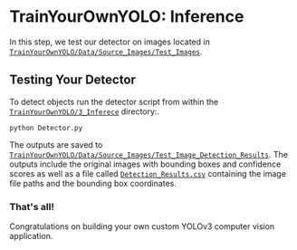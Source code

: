 # TrainYourOwnYOLO: Inference
In this step, we test our detector on images located in [`TrainYourOwnYOLO/Data/Source_Images/Test_Images`](/Data/Source_Images/Test_Images).

## Testing Your Detector
To detect objects run the detector script from within the [`TrainYourOwnYOLO/3_Inferece`](/3_Inference/) directory:.
```
python Detector.py
```
The outputs are saved to [`TrainYourOwnYOLO/Data/Source_Images/Test_Image_Detection_Results`](/Data/Source_Images/Test_Image_Detection_Results). The outputs include the original images with bounding boxes and confidence scores as well as a file called [`Detection_Results.csv`](/Data/Source_Images/Test_Image_Detection_Results/Detection_Results.csv) containing the image file paths and the bounding box coordinates. 

### That's all!
Congratulations on building your own custom YOLOv3 computer vision application.